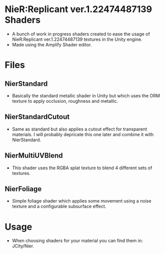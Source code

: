 # NieR:Replicant ver.1.22474487139 Shaders
* A bunch of work in progress shaders created to ease the usage of NieR:Replicant ver.1.22474487139 textures in the Unity engine.
* Made using the Amplify Shader editor.
# Files
## NierStandard
* Basically the standard metallic shader in Unity but which uses the ORM texture to apply occlusion, roughness and metallic.
## NierStandardCutout
* Same as standard but also applies a cutout effect for transparent materials. I will probably depricate this one later and combine it with NierStandard.
## NierMultiUVBlend
* This shader uses the RGBA splat texture to blend 4 different sets of textures.
## NierFoliage
* Simple foliage shader which applies some movement using a noise texture and a configurable subsurface effect.
# Usage
* When choosing shaders for your material you can find them in: JCity/Nier.

